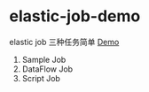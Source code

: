 # elastic-job-demo
elastic job 三种任务简单 [Demo](https://www.nnzzaa.cn/topics/YRzqb2qPN)
1. Sample Job
2. DataFlow Job
3. Script Job

